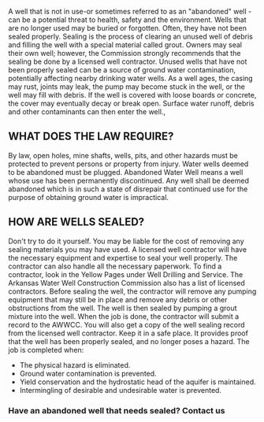 <div id="root">

  <p>A well that is not in use-or sometimes referred to as an "abandoned" well - can be a potential threat to health, safety and the environment. Wells that are no longer used may be buried or forgotten. Often, they have not been sealed properly. Sealing is the process of clearing an unused well of debris and filling the well with a special material called grout. Owners may seal their own well; however, the Commission strongly recommends that the sealing be done by a licensed well contractor. Unused wells that have not been properly sealed can be a source of ground water contamination, potentially affecting nearby drinking water wells. As a well ages, the casing may rust, joints may leak, the pump may become stuck in the well, or the well may fill with debris. If the well is covered with loose boards or concrete, the cover may eventually decay or break open. Surface water runoff, debris and other contaminants can then enter the well.,</p>

  <h2>WHAT DOES THE LAW REQUIRE?</h2>

  <p>By law, open holes, mine shafts, wells, pits, and other hazards must be protected to prevent persons or property from injury. Water wells deemed to be abandoned must be plugged. Abandoned Water Well means a well whose use has been permanently discontinued. Any well shall be deemed abandoned which is in such a state of disrepair that continued use for the purpose of obtaining ground water is impractical.</p>

  <h2>HOW ARE WELLS SEALED?</h2>

  <p> Don't try to do it yourself. You may be liable for the cost of removing any sealing materials you may have used. A licensed well contractor will have the necessary equipment and expertise to seal your well properly. The contractor can also handle all the necessary paperwork. To find a contractor, look in the Yellow Pages under Well Drilling and Service. The Arkansas Water Well Construction Commission also has a list of licensed contractors. Before sealing the well, the contractor will remove any pumping equipment that may still be in place and remove any debris or other obstructions from the well. The well is then sealed by pumping a grout mixture into the well. When the job is done, the contractor will submit a record to the AWWCC. You will also get a copy of the well sealing record from the licensed well contractor. Keep it in a safe place. It provides proof that the well has been properly sealed, and no longer poses a hazard. The job is completed when:</p>

  <ul>
    <li>The physical hazard is eliminated.</li>
    <li>Ground water contamination is prevented.</li>
    <li>Yield conservation and the hydrostatic head of the aquifer is maintained.</li>
    <li>Intermingling of desirable and undesirable water is prevented.</li>
  </ul>

  <h3>Have an abandoned well that needs sealed? Contact us</h3>

</div>
